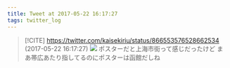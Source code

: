 ```yaml
---
title: Tweet at 2017-05-22 16:17:27
tags: twitter_log
---
```


> [!CITE] https://twitter.com/kaisekiriu/status/866553576528662534 (2017-05-22 16:17:27)
> ![](https://twitter.com/kaisekiriu/status/866553576528662534)
> ポスターだと上海市街って感じだったけど
> まあ帯広あたり指してるのにポスターは函館だしね
